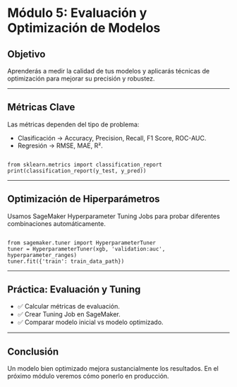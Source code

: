 <h1>Módulo 5: Evaluación y Optimización de Modelos</h1>

<h2>Objetivo</h2>
<p>Aprenderás a medir la calidad de tus modelos y aplicarás técnicas de optimización para mejorar su precisión y robustez.</p>

<hr>

<h2>Métricas Clave</h2>
<p>Las métricas dependen del tipo de problema:</p>
<ul>
    <li>Clasificación → Accuracy, Precision, Recall, F1 Score, ROC-AUC.</li>
    <li>Regresión → RMSE, MAE, R².</li>
</ul>

<pre><code>
from sklearn.metrics import classification_report
print(classification_report(y_test, y_pred))
</code></pre>

<hr>

<h2>Optimización de Hiperparámetros</h2>
<p>Usamos SageMaker Hyperparameter Tuning Jobs para probar diferentes combinaciones automáticamente.</p>

<pre><code>
from sagemaker.tuner import HyperparameterTuner
tuner = HyperparameterTuner(xgb, 'validation:auc', hyperparameter_ranges)
tuner.fit({'train': train_data_path})
</code></pre>

<hr>

<h2>Práctica: Evaluación y Tuning</h2>
<ul>
    <li>✅ Calcular métricas de evaluación.</li>
    <li>✅ Crear Tuning Job en SageMaker.</li>
    <li>✅ Comparar modelo inicial vs modelo optimizado.</li>
</ul>

<hr>

<h2>Conclusión</h2>
<p>Un modelo bien optimizado mejora sustancialmente los resultados. En el próximo módulo veremos cómo ponerlo en producción.</p>

